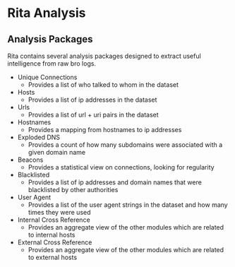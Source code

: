 # Rita Analysis

## Analysis Packages
Rita contains several analysis packages designed to extract useful intelligence from raw bro logs.

- Unique Connections
  - Provides a list of who talked to whom in the dataset
- Hosts
  - Provides a list of ip addresses in the dataset
- Urls
  - Provides a list of url + uri pairs in the dataset
- Hostnames
  - Provides a mapping from hostnames to ip addresses
- Exploded DNS
  - Provides a count of how many subdomains were associated with a given domain name
- Beacons
  - Provides a statistical view on connections, looking for regularity
- Blacklisted
  - Provides a list of ip addresses and domain names that were blacklisted by other authorities
- User Agent
  - Provides a list of the user agent strings in the dataset and how many times they were used
- Internal Cross Reference
  - Provides an aggregate view of the other modules which are related to internal hosts
- External Cross Reference
  - Provides an aggregate view of the other modules which are related to external hosts
